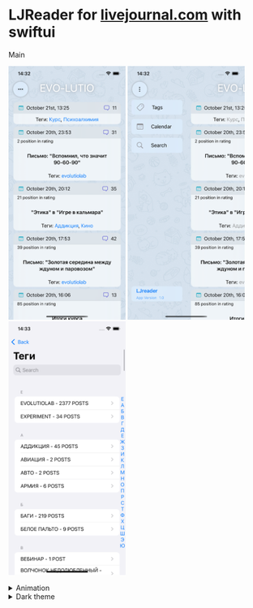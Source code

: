 # LJReader for <a href="https://www.livejournal.com/">livejournal.com</a> with swiftui

Main
<p float="left">
  <img src="https://raw.githubusercontent.com/AnthonyJustt/LJReader/main/screens/main.png" height="500 /">
  <img src="https://raw.githubusercontent.com/AnthonyJustt/LJReader/main/screens/menu.png" height="500 /">
  <img src="https://raw.githubusercontent.com/AnthonyJustt/LJReader/main/screens/tags.png" height="500 /">
</p>

<details><summary>Animation</summary>
<p float="left">
  <video src='https://github.com/AnthonyJustt/LJReader/blob/main/screens/app-light.mp4' width=180/>
  
</p>
</details>

<details><summary>Dark theme</summary>
<p float="left">
  <img src="https://raw.githubusercontent.com/AnthonyJustt/LJReader/main/screens/main-dark.png" height="500 /">
  <img src="https://raw.githubusercontent.com/AnthonyJustt/LJReader/main/screens/menu-dark.png" height="500 /">
  <img src="https://raw.githubusercontent.com/AnthonyJustt/LJReader/main/screens/tags-dark.png" height="500 /">
</p>
</details>
